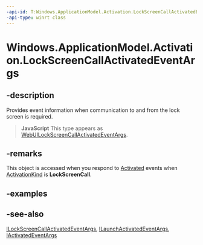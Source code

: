 ```yaml
---
-api-id: T:Windows.ApplicationModel.Activation.LockScreenCallActivatedEventArgs
-api-type: winrt class
---
```


<!-- Class syntax.
public class LockScreenCallActivatedEventArgs : Windows.ApplicationModel.Activation.IActivatedEventArgs, Windows.ApplicationModel.Activation.IApplicationViewActivatedEventArgs, Windows.ApplicationModel.Activation.ILaunchActivatedEventArgs, Windows.ApplicationModel.Activation.ILockScreenCallActivatedEventArgs, Windows.ApplicationModel.Activation.IViewSwitcherProvider
-->

# Windows.ApplicationModel.Activation.LockScreenCallActivatedEventArgs

## -description
Provides event information when communication to and from the lock screen is required.



> **JavaScript**
> This type appears as [WebUILockScreenCallActivatedEventArgs](../windows.ui.webui/webuilockscreencallactivatedeventargs.md).

## -remarks
This object is accessed when you respond to [Activated](../windows.applicationmodel.core/coreapplicationview_activated.md) events when [ActivationKind](activationkind.md) is **LockScreenCall**.

## -examples

## -see-also
[ILockScreenCallActivatedEventArgs](ilockscreencallactivatedeventargs.md), [ILaunchActivatedEventArgs](ilaunchactivatedeventargs.md), [IActivatedEventArgs](iactivatedeventargs.md)